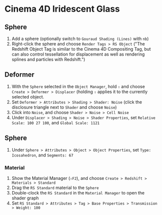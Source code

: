 # Cinema 4D Iridescent Glass

## Sphere

1. Add a sphere (optionally switch to `Gouraud Shading (Lines)` with `nb`)
2. Right-click the sphere and choose `Render Tags > RS Object` ("The Redshift Object Tag is similar to the Cinema 4D Compositing Tag, but can also control tessellation for displacement as well as rendering splines and particles with Redshift.")

## Deformer

1. With the `Sphere` selected in the `Object Manager`, hold `⇧` and choose `Create > Deformer > Displacer` (holding `⇧` applies it to the currently selected object.
2. Set `Deformer > Attributes > Shading > Shader: Noise` (click the disclosure triangle next to `Shader` and choose `Noise`)
3. Click into `Noise`, and choose `Shader > Noise > Cell Noise`
4. Under `Displacer > Shading > Noise > Shader Properties`, set `Relative Scale: 100 27 100`, and `Global Scale: 1121`

## Sphere

1. Under `Sphere > Attributes > Object > Object Properties`, set `Type: Icosahedron`, and `Segments: 67`

### Material

1. Show the Material Manager (`⇧F2`), and choose `Create > Redshift > Materials > Standard`
2. Drag the `RS Standard` material to the `Sphere`
3. Double-clock the `RS Standard` in the `Material Manager` to open the shader graph
4. Set `RS Standard > Attributes > Tag > Base Properties > Transmission > Weight: 100`
